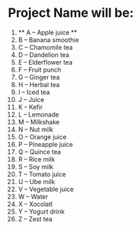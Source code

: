 # Project Name will be:
1. ** A – Apple juice **
2. B – Banana smoothie
3. C – Chamomile tea
4. D – Dandelion tea
5. E – Elderflower tea
6. F – Fruit punch
7. G – Ginger tea
8. H – Herbal tea
9. I – Iced tea
10. J – Juice
11. K – Kefir
12. L – Lemonade
13. M – Milkshake
14. N – Nut milk
15. O – Orange juice
16. P – Pineapple juice
17. Q – Quince tea
18. R – Rice milk
19. S – Soy milk
20. T – Tomato juice
21. U – Ube milk
22. V – Vegetable juice
23. W – Water
24. X – Xocolatl
25. Y – Yogurt drink
26. Z – Zest tea

